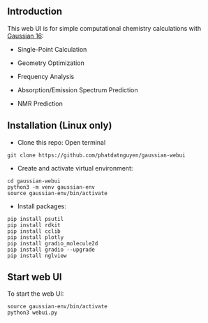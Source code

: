 ## Introduction
This web UI is for simple computational chemistry calculations with [Gaussian 16](https://gaussian.com/):

* Single-Point Calculation

* Geometry Optimization

* Frequency Analysis

* Absorption/Emission Spectrum Prediction

* NMR Prediction


## Installation  (Linux only)
- Clone this repo: Open terminal

```
git clone https://github.com/phatdatnguyen/gaussian-webui
```

- Create and activate virtual environment:

```
cd gaussian-webui
python3 -m venv gaussian-env
source gaussian-env/bin/activate
```

- Install packages:

```
pip install psutil
pip install rdkit
pip install cclib
pip install plotly
pip install gradio_molecule2d
pip install gradio --upgrade
pip install nglview
```

## Start web UI
To start the web UI:

```
source gaussian-env/bin/activate
python3 webui.py
```